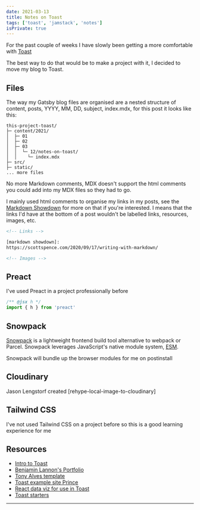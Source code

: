 ```yaml
---
date: 2021-03-13
title: Notes on Toast
tags: ['toast', 'jamstack', 'notes']
isPrivate: true
---
```


For the past couple of weeks I have slowly been getting a more
comfortable with [Toast]

The best way to do that would be to make a project with it, I decided
to move my blog to Toast.

## Files

The way my Gatsby blog files are organised are a nested structure of
content, posts, YYYY, MM, DD, subject, index.mdx, for this post it
looks like this:

```text
this-project-toast/
├─ content/2021/
│  ├─ 01
│  ├─ 02
│  ├─ 03
│  │  └─ 12/notes-on-toast/
│  │    └─ index.mdx
├─ src/
├─ static/
... more files
```

No more Markdown comments, MDX doesn't support the html comments you
could add into my MDX files so they had to go.

I mainly used html comments to organise my links in my posts, see the
[Markdown Showdown] for more on that if you're interested. I means
that the links I'd have at the bottom of a post wouldn't be labelled
links, resources, images, etc.

```html
<!-- Links -->

[markdown showdown]:
https://scottspence.com/2020/09/17/writing-with-markdown/

<!-- Images -->
```

## Preact

I've used Preact in a project professionally before

```jsx
/** @jsx h */
import { h } from 'preact'
```

## Snowpack

[Snowpack] is a lightweight frontend build tool alternative to webpack
or Parcel. Snowpack leverages JavaScript's native module system,
[ESM].

Snowpack will bundle up the browser modules for me on postinstall

## Cloudinary

Jason Lengstorf created [rehype-local-image-to-cloudinary]

## Tailwind CSS

I've not used Tailwind CSS on a project before so this is a good
learning experience for me

## Resources

- [Intro to Toast]
- [Benjamin Lannon's Portfolio]
- [Tony Alves template]
- [Toast example site Prince]
- [React data viz for use in Toast]
- [Toast starters]

---

[toast]: https://github.com/toastdotdev
[markdown showdown]:
  https://scottspence.com/posts/writing-with-markdown/
[intro to toast]: https://m-allanson-garden.netlify.app/intro-to-toast
[benjamin lannon's portfolio]: https://github.com/lannonbr/Portfolio
[tony alves template]: https://github.com/talves/toast-template
[toast example site prince]: https://github.com/maxcell/prince-toast
[react data viz for use in toast]: http://uber.github.io/react-vis/
[toast starters]: https://github.com/toastdotdev/starters
[snowpack]: https://www.snowpack.dev/
[esm]:
  https://developer.mozilla.org/en-US/docs/Web/JavaScript/Reference/Statements/import

